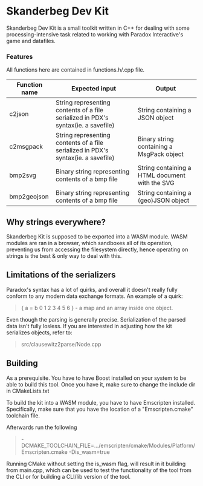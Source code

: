 # Skanderbeg Dev Kit

Skanderbeg Dev Kit is a small toolkit written in C++ 
for dealing with some processing-intensive task related to 
working with Paradox Interactive's game and datafiles.

### Features

All functions here are contained in functions.h/.cpp file.

| Function name | Expected input                                                                     | Output                                         |
|---------------|------------------------------------------------------------------------------------|------------------------------------------------|
| c2json        | String representing contents of a file  serialized in PDX's syntax(ie. a savefile) | String containing a JSON object                |
| c2msgpack     | String representing contents of a file  serialized in PDX's syntax(ie. a savefile) | Binary string containing a MsgPack object      |
| bmp2svg       | Binary string representing contents of a bmp file                                  | String containing a HTML document with the SVG |
| bmp2geojson   | Binary string representing contents of a bmp file                                  | String containing a (geo)JSON object           |

## Why strings everywhere? 

Skanderbeg Kit is supposed to be exported into a WASM module. 
WASM modules are ran in a browser, which sandboxes all of its operation,
preventing us from accessing the filesystem directly, hence operating 
on strings is the best & only way to deal with this.

## Limitations of the serializers

Paradox's syntax has a lot of quirks, and overall it doesn't really fully 
conform to any modern data exchange formats. 
An example of a quirk:
> { a = b 0 1 2 3 4 5 6 }  - a map and an array inside one object.

Even though the parsing is generally precise. Serialization of the parsed data isn't fully losless. 
If you are interested in adjusting  how the kit serializes objects, refer to: 
> src/clausewitz2parse/Node.cpp 


## Building 

As a prerequisite. You have to have Boost installed on your system to be able to
build this tool. Once you have it, make sure to change the include dir in CMakeLists.txt 

To build the kit into a WASM module, you have to have Emscripten installed. Specifically, 
make sure that you have the location of a "Emscripten.cmake" toolchain file. 


Afterwards run the following 
> -DCMAKE_TOOLCHAIN_FILE=.../emscripten/cmake/Modules/Platform/Emscripten.cmake
> -Dis_wasm=true

Running CMake without setting the is_wasm flag, will result in it building 
from main.cpp, which can be used to test the functionality of the tool from the CLI 
or for building a CLI/lib version of the tool.